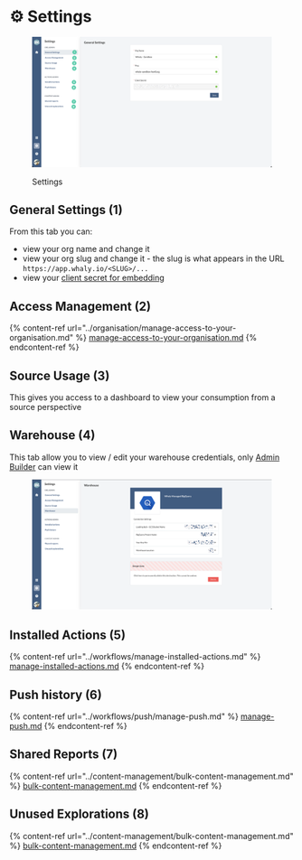 # ⚙ Settings

<figure><img src="../.gitbook/assets/image (36).png" alt=""><figcaption><p>Settings</p></figcaption></figure>

## General Settings (1)

From this tab you can:

* view your org name and change it
* view your org slug and change it - the slug is what appears in the URL `https://app.whaly.io/<SLUG>/...`
* view your [client secret for embedding](../embedding/embedding-api.md)

## Access Management (2)

{% content-ref url="../organisation/manage-access-to-your-organisation.md" %}
[manage-access-to-your-organisation.md](../organisation/manage-access-to-your-organisation.md)
{% endcontent-ref %}

## Source Usage (3)

This gives you access to a dashboard to view your consumption from a source perspective

## Warehouse (4)

This tab allow you to view / edit your warehouse credentials, only [Admin Builder](../organisation/manage-access-control.md#admin-builder) can view it

<figure><img src="../.gitbook/assets/image (3) (2) (1).png" alt=""><figcaption></figcaption></figure>



## Installed Actions (5)

{% content-ref url="../workflows/manage-installed-actions.md" %}
[manage-installed-actions.md](../workflows/manage-installed-actions.md)
{% endcontent-ref %}

## Push history (6)

{% content-ref url="../workflows/push/manage-push.md" %}
[manage-push.md](../workflows/push/manage-push.md)
{% endcontent-ref %}

## Shared Reports (7)

{% content-ref url="../content-management/bulk-content-management.md" %}
[bulk-content-management.md](../content-management/bulk-content-management.md)
{% endcontent-ref %}

## Unused Explorations (8)



{% content-ref url="../content-management/bulk-content-management.md" %}
[bulk-content-management.md](../content-management/bulk-content-management.md)
{% endcontent-ref %}
